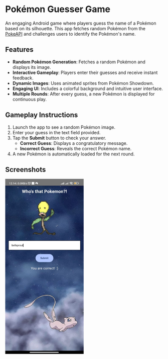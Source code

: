 # Pokémon Guesser Game

An engaging Android game where players guess the name of a Pokémon based on its silhouette. This app fetches random Pokémon from the [PokeAPI](https://pokeapi.co) and challenges users to identify the Pokémon's name.

## Features

- **Random Pokémon Generation**: Fetches a random Pokémon and displays its image.
- **Interactive Gameplay**: Players enter their guesses and receive instant feedback.
- **Dynamic Images**: Uses animated sprites from Pokémon Showdown.
- **Engaging UI**: Includes a colorful background and intuitive user interface.
- **Multiple Rounds**: After every guess, a new Pokémon is displayed for continuous play.


## Gameplay Instructions

1. Launch the app to see a random Pokémon image.
2. Enter your guess in the text field provided.
3. Tap the **Submit** button to check your answer.
   - **Correct Guess**: Displays a congratulatory message.
   - **Incorrect Guess**: Reveals the correct Pokémon name.
4. A new Pokémon is automatically loaded for the next round.


## Screenshots

<img src="Screenshot.jpg" alt="Example Image" width="250">
